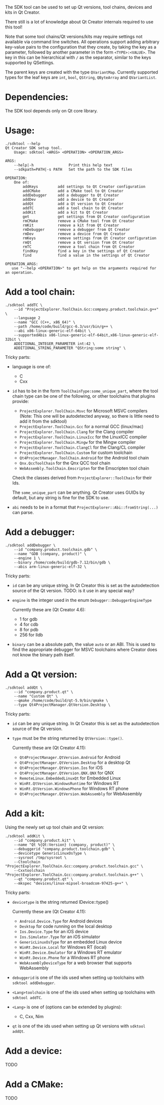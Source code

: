 The SDK tool can be used to set up Qt versions, tool chains, devices and kits
in Qt Creator.

There still is a lot of knowledge about Qt Creator internals required
to use this tool!

Note that some tool chains/Qt versions/kits may require settings not
available via command line switches. All operations support adding arbitrary
key-value pairs to the configuration that they create, by taking the key as a
parameter, followed by another parameter in the form `<TYPE>:<VALUE>`.
The key in this can be hierarchical with `/` as the separator, similar to the
keys supported by QSettings.

The parent keys are created with the type `QVariantMap`. Currently supported
types for the leaf keys are `int`, `bool`, `QString`, `QByteArray` and
`QVariantList`.

Dependencies:
=============

The SDK tool depends only on Qt core library.

Usage:
======

```
./sdktool --help
Qt Creator SDK setup tool.
    Usage: sdktool <ARGS> <OPERATION> <OPERATION_ARGS>

ARGS:
    --help|-h                Print this help text
    --sdkpath=PATH|-s PATH   Set the path to the SDK files

OPERATION:
    One of:
        addKeys         add settings to Qt Creator configuration
        addCMake        add a CMake tool to Qt Creator
        addDebugger     add a debugger to Qt Creator
        addDev          add a device to Qt Creator
        addQt           add a Qt version to Qt Creator
        addTC           add a tool chain to Qt Creator
        addKit          add a kit to Qt Creator
        get             get settings from Qt Creator configuration
        rmCMake         remove a CMake tool from Qt Creator
        rmKit           remove a kit from Qt Creator
        rmDebugger      remove a debugger from Qt Creator
        rmDev           remove a device from Qt Creator
        rmKeys          remove settings from Qt Creator configuration
        rmQt            remove a Qt version from Qt Creator
        rmTC            remove a tool chain from Qt Creator
        findKey         find a key in the settings of Qt Creator
        find            find a value in the settings of Qt Creator

OPERATION_ARGS:
   use "--help <OPERATION>" to get help on the arguments required for an operation.
```

Add a tool chain:
================

```
./sdktool addTC \
    --id "ProjectExplorer.ToolChain.Gcc:company.product.toolchain.g++" \
    --language 2
    --name "GCC (C++, x86_64)" \
    --path /home/code/build/gcc-6.3/usr/bin/g++ \
    --abi x86-linux-generic-elf-64bit \
    --supportedAbis x86-linux-generic-elf-64bit,x86-linux-generic-elf-32bit \
    ADDITIONAL_INTEGER_PARAMETER int:42 \
    ADDITIONAL_STRING_PARAMETER "QString:some string" \
```

Tricky parts:
  - language is one of:
      * C
      * Cxx
  - `id` has to be in the form `ToolChainType:some_unique_part`, where the
    tool chain type can be one of the following, or other toolchains that plugins provide:
      * `ProjectExplorer.ToolChain.Msvc` for Microsoft MSVC compilers
        (Note: This one will be autodetected anyway, so there is little
         need to add it from the sdktool)
      * `ProjectExplorer.ToolChain.Gcc` for a normal GCC (linux/mac)
      * `ProjectExplorer.ToolChain.Clang` for the Clang compiler
      * `ProjectExplorer.ToolChain.LinuxIcc` for the LinuxICC compiler
      * `ProjectExplorer.ToolChain.Mingw` for the Mingw compiler
      * `ProjectExplorer.ToolChain.ClangCl` for the Clang/CL compiler
      * `ProjectExplorer.ToolChain.Custom` for custom toolchain
      * `Qt4ProjectManager.ToolChain.Android` for the Android tool chain
      * `Qnx.QccToolChain` for the Qnx QCC tool chain
      * `WebAssembly.ToolChain.Emscripten` for the Emscripten tool chain

    Check the classes derived from `ProjectExplorer::ToolChain` for their
    Ids.

    The `some_unique_part` can be anything. Qt Creator uses GUIDs by default,
    but any string is fine for the SDK to use.

  - `abi` needs to be in a format that `ProjectExplorer::Abi::fromString(...)`
    can parse.

Add a debugger:
===============


```
./sdktool addDebugger \
    --id "company.product.toolchain.gdb" \
    --name "GDB (company, product)" \
    --engine 1 \
    --binary /home/code/build/gdb-7.12/bin/gdb \
    --abis arm-linux-generic-elf-32 \
```

Tricky parts:
  - `id` can be any unique string. In Qt Creator this is set as the autodetection
    source of the Qt version.
    TODO: is it use in any special way?

  - `engine` is the integer used in the enum `Debugger::DebuggerEngineType`

    Currently these are (Qt Creator 4.6):
      * 1 for gdb
      * 4 for cdb
      * 8 for pdb
      * 256 for lldb

  - `binary` can be a absolute path, the value `auto` or an ABI.
    This is used to find the appropriate debugger for MSVC toolchains
    where Creator does not know the binary path itself.

Add a Qt version:
=================

```
./sdktool addQt \
    --id "company.product.qt" \
    --name "Custom Qt" \
    --qmake /home/code/build/qt-5.9/bin/qmake \
    --type Qt4ProjectManager.QtVersion.Desktop \
```

Tricky parts:
  - `id` can be any unique string. In Qt Creator this is set as the autodetection
    source of the Qt version.

  - `type` must be the string returned by `QtVersion::type()`.

    Currently these are (Qt Creator 4.11):
      * `Qt4ProjectManager.QtVersion.Android` for Android
      * `Qt4ProjectManager.QtVersion.Desktop` for a desktop Qt
      * `Qt4ProjectManager.QtVersion.Ios` for iOS
      * `Qt4ProjectManager.QtVersion.QNX.QNX` for QNX
      * `RemoteLinux.EmbeddedLinuxQt` for Embedded Linux
      * `WinRt.QtVersion.WindowsRuntime` for Windows RT
      * `WinRt.QtVersion.WindowsPhone` for Windows RT phone
      * `Qt4ProjectManager.QtVersion.WebAssembly` for WebAssembly

Add a kit:
==========

Using the newly set up tool chain and Qt version:

```
./sdktool addKit \
    --id "company.product.kit" \
    --name "Qt %{Qt:Version} (company, product)" \
    --debuggerid "company.product.toolchain.gdb" \
    --devicetype GenericLinuxOsType \
    --sysroot /tmp/sysroot \
    --Ctoolchain "ProjectExplorer.ToolChain.Gcc:company.product.toolchain.gcc" \
    --Cxxtoolchain "ProjectExplorer.ToolChain.Gcc:company.product.toolchain.g++" \
    --qt "company.product.qt" \
    --mkspec "devices/linux-mipsel-broadcom-97425-g++" \
```

Tricky parts:
  - `devicetype` is the string returned IDevice::type()

    Currently these are (Qt Creator 4.11):
      * `Android.Device.Type` for Android devices
      * `Desktop` for code running on the local desktop
      * `Ios.Device.Type` for an iOS device
      * `Ios.Simulator.Type` for an iOS simulator
      * `GenericLinuxOsType` for an embedded Linux device
      * `WinRt.Device.Local` for Windows RT (local)
      * `WinRt.Device.Emulator` for a Windows RT emulator
      * `WinRt.Device.Phone` for a Windows RT phone
      * `WebAssemblyDeviceType` for a web browser that supports WebAssembly

  - `debuggerid` is one of the ids used when setting up toolchains with
    `sdktool addDebugger`.

  - `<Lang>toolchain` is one of the ids used when setting up toolchains with
    `sdktool addTC`.

  - `<Lang>` is one of (options can be extended by plugins):
      * C, Cxx, Nim

  - `qt` is one of the ids used when setting up Qt versions with `sdktool addQt`.


Add a device:
=============

TODO

Add a CMake:
============

TODO
